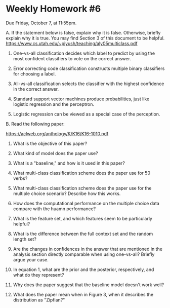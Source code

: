 Weekly Homework #6
==
Due Friday, October 7, at 11:55pm.

A. If the statement below is false, explain why it is false.  Otherwise, briefly explain why it is true.  You may find Section 3 of this document to be helpful.  https://www.cs.utah.edu/~piyush/teaching/aly05multiclass.pdf

1.  One-vs-all classification decides which label to predict by using the most confident classifiers to vote on the correct answer.

2.  Error correcting code classification constructs multiple binary classifiers for choosing a label.

3. All-vs-all classification selects the classifier with the highest confidence in the correct answer.

4. Standard support vector machines produce probabilities, just like logistic regression and the perceptron.

5. Logistic regression can be viewed as a special case of the perception.

B. Read the following paper:

https://aclweb.org/anthology/K/K16/K16-1010.pdf

1. What is the objective of this paper?

2. What kind of model does the paper use?

3. What is a "baseline," and how is it used in this paper?

4. What multi-class classification scheme does the paper use for 50 verbs?

5. What multi-class classification scheme does the paper use for the multiple choice scenario?  Describe how this works.

6. How does the computational performance on the multiple choice data compare with the huamn performance?

7. What is the feature set, and which features seem to be particularly helpful?

8. What is the difference between the full context set and the random length set?

9. Are the changes in confidences in the answer that are mentioned in the analysis section directly comparable when using one-vs-all?  Briefly argue your case.

10. In equation 1, what are the prior and the posterior, respectively, and what do they represent? 

11. Why does the paper suggest that the baseline model doesn't work well?

12. What does the paper mean when in Figure 3, when it describes the distribution as "Zipfian?"
  
